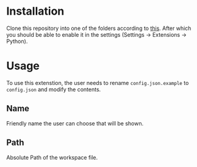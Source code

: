 # Installation
Clone this repository into one of the folders according to [this](https://github.com/albertlauncher/plugins/blob/master/python/README.md#deployment). After which you should be able to enable it in the settings (Settings -> Extensions -> Python).

# Usage
To use this extenstion, the user needs to rename ```config.json.example``` to ```config.json``` and modify the contents.

## Name
Friendly name the user can choose that will be shown.

## Path
Absolute Path of the workspace file.